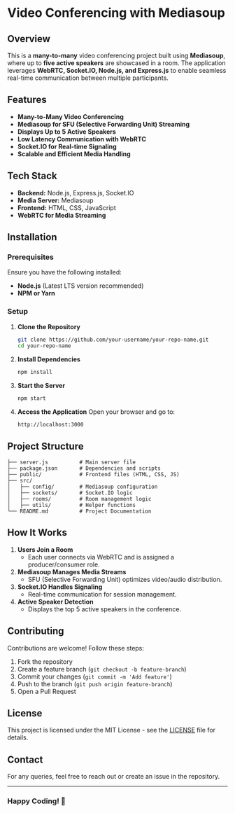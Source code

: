 # Video Conferencing with Mediasoup

## Overview

This is a **many-to-many** video conferencing project built using **Mediasoup**, where up to **five active speakers** are showcased in a room. The application leverages **WebRTC, Socket.IO, Node.js, and Express.js** to enable seamless real-time communication between multiple participants.

## Features

- **Many-to-Many Video Conferencing**
- **Mediasoup for SFU (Selective Forwarding Unit) Streaming**
- **Displays Up to 5 Active Speakers**
- **Low Latency Communication with WebRTC**
- **Socket.IO for Real-time Signaling**
- **Scalable and Efficient Media Handling**

## Tech Stack

- **Backend:** Node.js, Express.js, Socket.IO
- **Media Server:** Mediasoup
- **Frontend:** HTML, CSS, JavaScript
- **WebRTC for Media Streaming**

## Installation

### Prerequisites

Ensure you have the following installed:

- **Node.js** (Latest LTS version recommended)
- **NPM or Yarn**

### Setup

1. **Clone the Repository**

   ```bash
   git clone https://github.com/your-username/your-repo-name.git
   cd your-repo-name
   ```

2. **Install Dependencies**

   ```bash
   npm install
   ```

3. **Start the Server**

   ```bash
   npm start
   ```

4. **Access the Application** Open your browser and go to:

   ```
   http://localhost:3000
   ```

## Project Structure

```
├── server.js          # Main server file
├── package.json       # Dependencies and scripts
├── public/            # Frontend files (HTML, CSS, JS)
├── src/
│   ├── config/        # Mediasoup configuration
│   ├── sockets/       # Socket.IO logic
│   ├── rooms/         # Room management logic
│   ├── utils/         # Helper functions
└── README.md          # Project Documentation
```

## How It Works

1. **Users Join a Room**
   - Each user connects via WebRTC and is assigned a producer/consumer role.
2. **Mediasoup Manages Media Streams**
   - SFU (Selective Forwarding Unit) optimizes video/audio distribution.
3. **Socket.IO Handles Signaling**
   - Real-time communication for session management.
4. **Active Speaker Detection**
   - Displays the top 5 active speakers in the conference.

## Contributing

Contributions are welcome! Follow these steps:

1. Fork the repository
2. Create a feature branch (`git checkout -b feature-branch`)
3. Commit your changes (`git commit -m 'Add feature'`)
4. Push to the branch (`git push origin feature-branch`)
5. Open a Pull Request

## License

This project is licensed under the MIT License - see the [LICENSE](LICENSE) file for details.

## Contact

For any queries, feel free to reach out or create an issue in the repository.

---

### Happy Coding! 🚀

